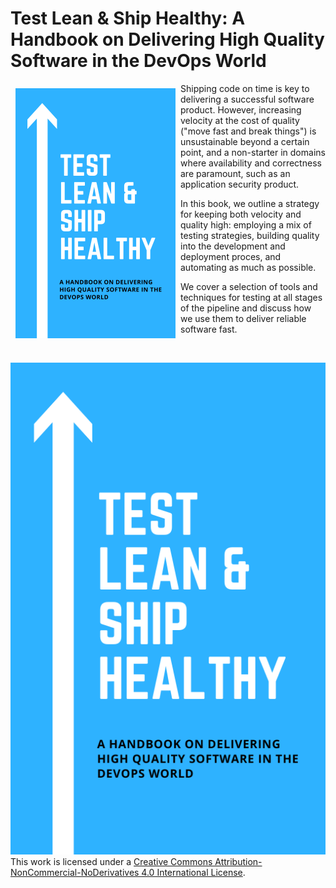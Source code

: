 
# Test Lean & Ship Healthy: A Handbook on Delivering High Quality Software in the DevOps World

<img alt="Test Lean & Ship Healthy Book Cover" style="float:left; width:256px; padding:8px" src="images/cover.png" />

Shipping code on time is key to delivering a successful software product. However, increasing velocity at the cost of quality ("move fast and break things") is unsustainable beyond a certain point, and a non-starter in domains where availability and correctness are paramount, such as an application security product.

In this book, we outline a strategy for keeping both velocity and quality high: employing a mix of testing strategies, building quality into the development and deployment proces, and automating as much as possible.

We cover a selection of tools and techniques for testing at all stages of the pipeline and discuss how we use them to deliver reliable software fast.

<br>

<a rel="license" href="http://creativecommons.org/licenses/by-nc-nd/4.0/"><img alt="Creative Commons License" style="border-width:0" src="images/cover.png" /></a><br />This work is licensed under a <a rel="license" href="http://creativecommons.org/licenses/by-nc-nd/4.0/">Creative Commons Attribution-NonCommercial-NoDerivatives 4.0 International License</a>.
